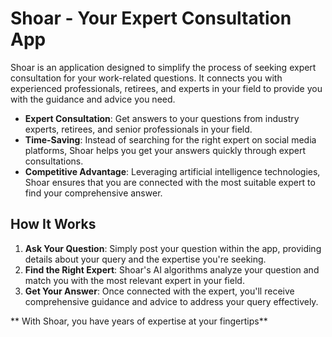 # Shoar - Your Expert Consultation App

Shoar is an application designed to simplify the process of seeking expert consultation for your work-related questions. It connects you with experienced professionals, retirees, and experts in your field to provide you with the guidance and advice you need.

- **Expert Consultation**: Get answers to your questions from industry experts, retirees, and senior professionals in your field.
- **Time-Saving**: Instead of searching for the right expert on social media platforms, Shoar helps you get your answers quickly through expert consultations.
- **Competitive Advantage**: Leveraging artificial intelligence technologies, Shoar ensures that you are connected with the most suitable expert to find your comprehensive answer.


## How It Works

1. **Ask Your Question**: Simply post your question within the app, providing details about your query and the expertise you're seeking.
2. **Find the Right Expert**: Shoar's AI algorithms analyze your question and match you with the most relevant expert in your field.
3. **Get Your Answer**: Once connected with the expert, you'll receive comprehensive guidance and advice to address your query effectively.



** With Shoar, you have years of expertise at your fingertips**
